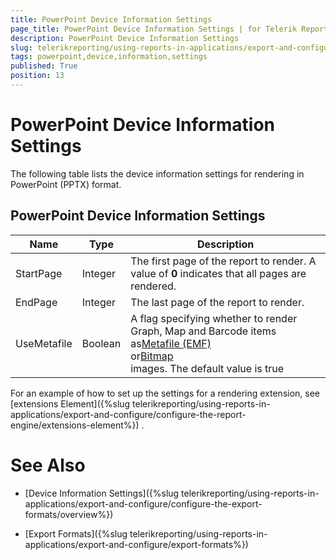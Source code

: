 ```yaml
---
title: PowerPoint Device Information Settings
page_title: PowerPoint Device Information Settings | for Telerik Reporting Documentation
description: PowerPoint Device Information Settings
slug: telerikreporting/using-reports-in-applications/export-and-configure/configure-the-export-formats/powerpoint-device-information-settings
tags: powerpoint,device,information,settings
published: True
position: 13
---
```


# PowerPoint Device Information Settings



The following table lists the device information settings for rendering in PowerPoint (PPTX) format.


## PowerPoint Device Information Settings




| Name | Type | Description |
| ------ | ------ | ------ |
|StartPage|Integer|The first page of the report to render. A value of __0__ indicates that all pages are rendered.|
|EndPage|Integer|The last page of the report to render.|
|UseMetafile|Boolean|A flag specifying whether to render Graph, Map and Barcode items as[Metafile (EMF)<br/>](http://msdn.microsoft.com/en-us/library/windows/desktop/ms536391(v=vs.85).aspx<br/>)or[Bitmap<br/>](http://msdn.microsoft.com/en-us/library/windows/desktop/ms536393(v=vs.85).aspx<br/>)images. The default value is true|




For an example of how to set up the settings for a rendering extension, see 
[extensions Element]({%slug telerikreporting/using-reports-in-applications/export-and-configure/configure-the-report-engine/extensions-element%})
.
        


# See Also


 * [Device Information Settings]({%slug telerikreporting/using-reports-in-applications/export-and-configure/configure-the-export-formats/overview%})


 * [Export Formats]({%slug telerikreporting/using-reports-in-applications/export-and-configure/export-formats%})

